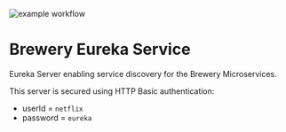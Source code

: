 ![example workflow](https://github.com/strohs/brewery-microservices/actions/workflows/brewery-eureka.yml/badge.svg)

# Brewery Eureka Service

Eureka Server enabling service discovery for the Brewery Microservices.

This server is secured using HTTP Basic authentication:
- userId = `netflix`
- password = `eureka`


